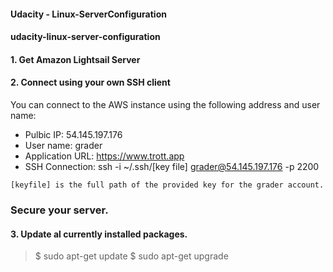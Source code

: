 #### Udacity - Linux-ServerConfiguration
#### udacity-linux-server-configuration

#### 1. Get Amazon Lightsail Server

#### 2. Connect using your own SSH client

You can connect to the AWS instance using the following address and user name:

- Pulbic IP: 54.145.197.176
- User name: grader
- Application URL: https://www.trott.app
- SSH Connection: ssh -i ~/.ssh/[key file] grader@54.145.197.176 -p 2200



`[keyfile] is the full path of the provided key for the grader account.`



### Secure your server.

#### 3. Update al currently installed packages.

> $ sudo apt-get update
> $ sudo apt-get upgrade
